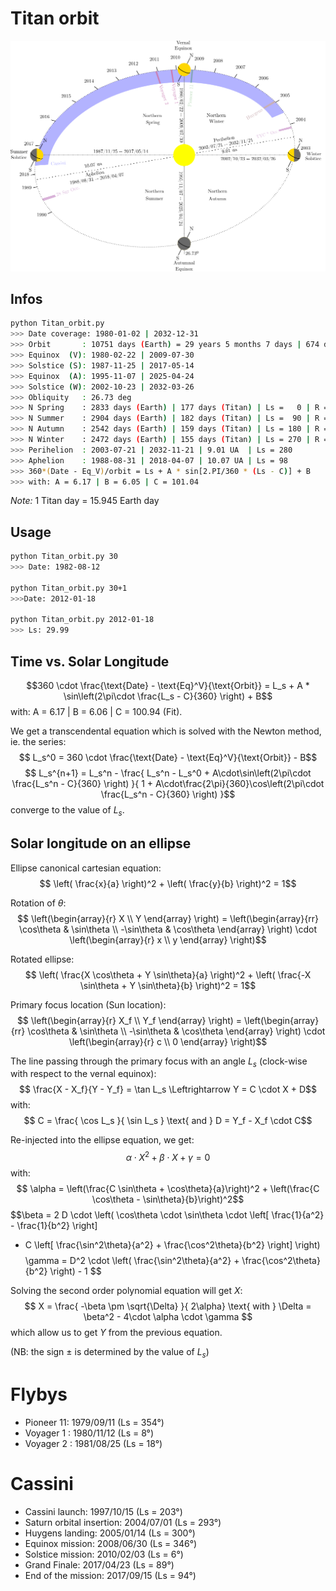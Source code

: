 Titan orbit
===========

![Titan orbit](Titan_seasons.png)

Infos
-----
```bash
python Titan_orbit.py
>>> Date coverage: 1980-01-02 | 2032-12-31
>>> Orbit       : 10751 days (Earth) = 29 years 5 months 7 days | 674 days (Titan)
>>> Equinox  (V): 1980-02-22 | 2009-07-30
>>> Solstice (S): 1987-11-25 | 2017-05-14
>>> Equinox  (A): 1995-11-07 | 2025-04-24
>>> Solstice (W): 2002-10-23 | 2032-03-26
>>> Obliquity   : 26.73 deg
>>> N Spring    : 2833 days (Earth) | 177 days (Titan) | Ls =   0 | R = 9.44 UA
>>> N Summer    : 2904 days (Earth) | 182 days (Titan) | Ls =  90 | R = 10.03 UA
>>> N Autumn    : 2542 days (Earth) | 159 days (Titan) | Ls = 180 | R = 9.59 UA
>>> N Winter    : 2472 days (Earth) | 155 days (Titan) | Ls = 270 | R = 9.03 UA
>>> Perihelion  : 2003-07-21 | 2032-11-21 | 9.01 UA  | Ls = 280
>>> Aphelion    : 1988-08-31 | 2018-04-07 | 10.07 UA | Ls = 98
>>> 360*(Date - Eq_V)/orbit = Ls + A * sin[2.PI/360 * (Ls - C)] + B
>>> with: A = 6.17 | B = 6.05 | C = 101.04
```

_Note:_ 1 Titan day = 15.945 Earth day

Usage
-----
```bash
python Titan_orbit.py 30
>>> Date: 1982-08-12

python Titan_orbit.py 30+1
>>>Date: 2012-01-18

python Titan_orbit.py 2012-01-18
>>> Ls: 29.99
```


Time vs. Solar Longitude
--------------------------
$$360 \cdot \frac{\text{Date} - \text{Eq}^V}{\text{Orbit}} = L_s + A * \sin\left(2\pi\cdot \frac{L_s - C}{360} \right) + B$$
with: A = 6.17 | B = 6.06 | C = 100.94 (Fit).

We get a transcendental equation which is solved with the Newton method, ie. the series:
$$ L_s^0 = 360 \cdot \frac{\text{Date} - \text{Eq}^V}{\text{Orbit}} - B$$
$$ L_s^{n+1} = L_s^n - \frac{
L_s^n - L_s^0 + A\cdot\sin\left(2\pi\cdot \frac{L_s^n - C}{360} \right)
}{
1 + A\cdot\frac{2\pi}{360}\cos\left(2\pi\cdot \frac{L_s^n - C}{360} \right)
}$$
converge to the value of $L_s$.

Solar longitude on an ellipse
-------------------------------
Ellipse canonical cartesian equation:
$$ \left( \frac{x}{a} \right)^2 + \left( \frac{y}{b} \right)^2 = 1$$

Rotation of $\theta$:
$$ \left(\begin{array}{r}
X \\
Y
\end{array} \right) = \left(\begin{array}{rr}
 \cos\theta & \sin\theta \\
-\sin\theta & \cos\theta
\end{array} \right) \cdot \left(\begin{array}{r}
x \\
y
\end{array} \right)$$

Rotated ellipse:
$$ \left( \frac{X \cos\theta + Y \sin\theta}{a} \right)^2 + \left( \frac{-X \sin\theta + Y \sin\theta}{b} \right)^2 = 1$$

Primary focus location (Sun location):
$$ \left(\begin{array}{r}
X_f \\
Y_f
\end{array} \right) = \left(\begin{array}{rr}
 \cos\theta & \sin\theta \\
-\sin\theta & \cos\theta
\end{array} \right) \cdot \left(\begin{array}{r}
c \\
0
\end{array} \right)$$

The line passing through the primary focus with an angle $L_s$ (clock-wise with respect to the vernal equinox):
$$ \frac{X - X_f}{Y - Y_f} = \tan L_s \Leftrightarrow Y = C \cdot X + D$$
with:
$$ C = \frac{ \cos L_s }{ \sin L_s } \text{ and } D = Y_f - X_f \cdot C$$

Re-injected into the ellipse equation, we get:
$$\alpha \cdot X^2 + \beta \cdot X + \gamma = 0 $$
with:
$$ \alpha = \left(\frac{C \sin\theta + \cos\theta}{a}\right)^2 +
\left(\frac{C \cos\theta - \sin\theta}{b}\right)^2$$
$$\beta = 2 D \cdot
\left(
\cos\theta \cdot \sin\theta \cdot \left[ \frac{1}{a^2} - \frac{1}{b^2} \right]
+ C \left[ \frac{\sin^2\theta}{a^2} + \frac{\cos^2\theta}{b^2} \right]
\right)$$
$$
\gamma = D^2 \cdot \left( \frac{\sin^2\theta}{a^2} + \frac{\cos^2\theta}{b^2} \right) - 1
$$

Solving the second order polynomial equation will get $X$:
$$
X = \frac{ -\beta \pm \sqrt{\Delta} }{ 2\alpha} \text{ with }
\Delta = \beta^2 - 4\cdot \alpha \cdot \gamma
$$
which allow us to get $Y$ from the previous equation.

(NB: the sign $\pm$ is determined by the value of $L_s$)

Flybys
=======
- Pioneer 11: 1979/09/11 (Ls = 354°)
- Voyager 1 : 1980/11/12 (Ls =   8°)
- Voyager 2 : 1981/08/25 (Ls =  18°)

Cassini
========
- Cassini launch:           1997/10/15 (Ls = 203°)
- Saturn orbital insertion: 2004/07/01 (Ls = 293°)
- Huygens landing:          2005/01/14 (Ls = 300°)
- Equinox mission:          2008/06/30 (Ls = 346°)
- Solstice mission:         2010/02/03 (Ls =   6°)
- Grand Finale:             2017/04/23 (Ls =  89°)
- End of the mission:       2017/09/15 (Ls =  94°)
